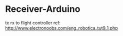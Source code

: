 # Receiver-Arduino
tx rx to flight controller
ref: http://www.electronoobs.com/eng_robotica_tut9_1.php
